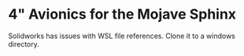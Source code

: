 # 4" Avionics for the Mojave Sphinx

Solidworks has issues with WSL file references. Clone it to a windows directory.
